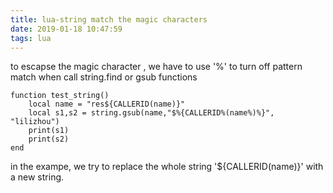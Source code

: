 ```yaml
---
title: lua-string match the magic characters
date: 2019-01-18 10:47:59
tags: lua
---
```



to escapse the  magic character , we have to use '%' to turn off pattern match when call string.find or gsub functions


```
function test_string()
    local name = "res${CALLERID(name)}"
    local s1,s2 = string.gsub(name,"$%{CALLERID%(name%)%}", "lilizhou")
    print(s1)
    print(s2)
end
```

in the exampe, we try to replace the whole string '${CALLERID(name)}' with a new string.
